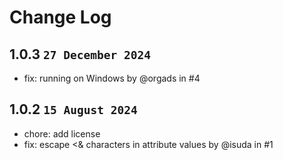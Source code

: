# Change Log

## 1.0.3 `27 December 2024`

- fix: running on Windows by @orgads in #4

## 1.0.2 `15 August 2024`

- chore: add license
- fix: escape <& characters in attribute values by @isuda in #1
